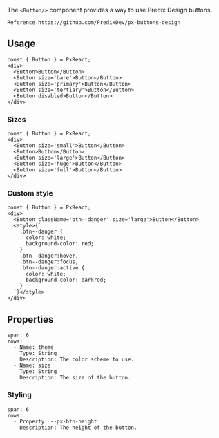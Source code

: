 The `<Button/>` component provides a way to use Predix Design buttons.


```hint
Reference https://github.com/PredixDev/px-buttons-design
```

## Usage


```react|lang-jsx
const { Button } = PxReact;
<div>
  <Button>Button</Button>
  <Button size='bare'>Button</Button>
  <Button size='primary'>Button</Button>
  <Button size='tertiary'>Button</Button>
  <Button disabled>Button</Button>
</div>
```

### Sizes
```react|lang-jsx
const { Button } = PxReact;
<div>
  <Button size='small'>Button</Button>
  <Button>Button</Button>
  <Button size='large'>Button</Button>
  <Button size='huge'>Button</Button>
  <Button size='full'>Button</Button>
</div>
```

### Custom style

```react|lang-jsx
const { Button } = PxReact;
<div>
  <Button className='btn--danger' size='large'>Button</Button>
  <style>{`
    .btn--danger {
      color: white;
      background-color: red;
    }
    .btn--danger:hover,
    .btn--danger:focus,
    .btn--danger:active {
      color: white;
      background-color: darkred;
    }
  `}</style>
</div>
```

## Properties

```table
span: 6
rows:
  - Name: theme
    Type: String
    Description: The color scheme to use.
  - Name: size
    Type: String
    Description: The size of the button. 
```



### Styling

```table
span: 6
rows:
  - Property: --px-btn-height
    Description: The height of the button.
```
